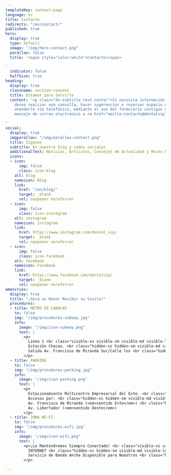 ```yaml
---
templateKey: contact-page
language: es
title: Contacto
redirects: "/en/contact/"
published: true
hero:
  display: true
  type: default
  image: "/img/hero-contact.png"
  parallax: false
  title: '<span style="color:white">Contacto</span>

'
  indicator: false
  halfSize: true
heading:
  display: true
  classname: section-reasons
  title: Estamos para Servirle
  content: '<p class="dv-subtitle text-center">Si necesita información adicional,
    desea realizar una consulta, hacer sugerencias o reservar espacio en agenda; podemos
    atenderle vía telefónica, mediante el uso del formulario contiguo o enviando un
    mensaje de correo electrónico a <a href="mailto:contacto@dentalvip.com.ve" style="color:#91c508">contacto@dentalvip.com.ve</a></p>

'
social:
  display: true
  imgparallax: "/img/parallax-contact.png"
  title: Síganos
  subtitle: En nuestro blog y redes sociales
  additionalText: Noticias, Artículos, Consejos de Actualidad y Mucho Más...
  icons:
  - icon:
      img: false
      class: icon-blog
    alt: blog
    nameicon: Blog
    link:
      href: "/en/blog/"
      target: _blank
      rel: noopener noreferrer
  - icon:
      img: false
      class: icon-instagram
    alt: instagram
    nameicon: Instagram
    link:
      href: https://www.instagram.com/dental_vip/
      target: _blank
      rel: noopener noreferrer
  - icon:
      img: false
      class: icon-facebook
    alt: facebook
    nameicon: Facebook
    link:
      href: https://www.facebook.com/dentalvip/
      target: _blank
      rel: noopener noreferrer
amenities:
  display: true
  title: "¡Será un Honor Recibir su Visita!"
  procedures:
  - title: METRO DE CARACAS
    to: false
    img: "/img/procedures-subway.jpg"
    info:
      image: "/img/icon-subway.png"
      text: |
        <p>
          Línea 1 <br class="visible-xs visible-sm visible-md visible-lg">
          Estación Chacao. <br class="hidden-xs hidden-sm visible-md visible-lg">
          Salida Av. Francisco de Miranda Sur/Calle los <br class="hidden-xs hidden-sm visible-md visible-lg">Maristas.
        </p>
  - title: PARKING
    to: false
    img: "/img/procedures-parking.jpg"
    info:
      image: "/img/icon-parking.png"
      text: |
        <p>
          Estacionamiento Multicentro Empresarial del Este. <br class="visible-xs visible-sm visible-md visible-lg">
          Accesos por: <br class="hidden-xs hidden-sm visible-md visible-lg">
          Av. Francisco de Miranda (<em>sentido Este</em>) <br class="hidden-xs hidden-sm visible-md visible-lg">
          Av. Libertador (<em>sentido Oeste</em>)
        </p>
  - title: ZONA WI-FI
    to: false
    img: "/img/procedures-wifi.jpg"
    info:
      image: "/img/icon-wifi.png"
      text: |
        <p>¡Le Mantendremos Siempre Conectado! <br class="visible-xs visible-sm visible-md visible-lg">
          INTERNET <br class="hidden-xs hidden-sm visible-md visible-lg">
          Servicio de Banda Ancha Disponible para Nuestros <br class="hidden-xs hidden-sm visible-md visible-lg"> Distinguidos Visitantes.
        </p>

---
```

